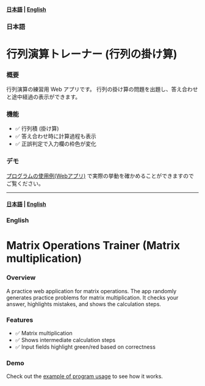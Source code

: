#### [日本語](#日本語) | [English](#english)
### 日本語
# 行列演算トレーナー (行列の掛け算)

### 概要
行列演算の練習用 Web アプリです。
行列の掛け算の問題を出題し、答え合わせと途中経過の表示ができます。

### 機能
- ✅ 行列積 (掛け算)
- ✅ 答え合わせ時に計算過程も表示
- ✅ 正誤判定で入力欄の枠色が変化

### デモ

[プログラムの使用例(Webアプリ)](https://tanaken-basis.github.io/mot-cdot/) で実際の挙動を確かめることができますのでご覧ください。

---

#### [日本語](#日本語) | [English](#english)
### English
# Matrix Operations Trainer (Matrix multiplication)

### Overview

A practice web application for matrix operations. 
The app randomly generates practice problems for matrix multiplication.
It checks your answer, highlights mistakes, and shows the calculation steps.

### Features

* ✅ Matrix multiplication
* ✅ Shows intermediate calculation steps
* ✅ Input fields highlight green/red based on correctness

### Demo

Check out the [example of program usage](https://tanaken-basis.github.io/mot-cdot/) to see how it works.
